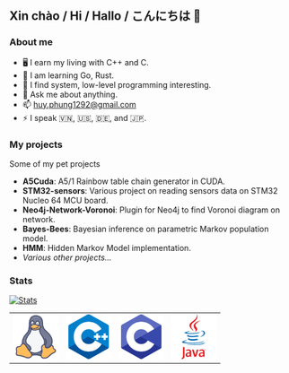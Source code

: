 ##  Xin chào / Hi / Hallo / こんにちは 👋

### About me
- 🖥️ I earn my living with C++ and C.
- 🌱 I am learning Go, Rust.
- 🔭 I find system, low-level programming interesting.
- 💬 Ask me about anything.
- 📫 huy.phung1292@gmail.com
- ⚡ I speak 🇻🇳, 🇺🇸, 🇩🇪, and 🇯🇵. 

### My projects
Some of my pet projects
- **A5Cuda**: A5/1 Rainbow table chain generator in CUDA.
- **STM32-sensors**: Various project on reading sensors data on STM32 Nucleo 64 MCU board.
- **Neo4j-Network-Voronoi**: Plugin for Neo4j to find Voronoi diagram on network.
- **Bayes-Bees**: Bayesian inference on parametric Markov population model.
- **HMM**: Hidden Markov Model implementation.
- *Various other projects...*

### Stats
[![Stats](https://github-readme-stats.vercel.app/api?username=huypn12&count_private=true&show_icons=true)](https://gitmemory.com/huypn12)
<table><tr>
<td> <img src="https://raw.githubusercontent.com/huypn12/huypn12/master/icons/Linux-logo.png" alt="Drawing" style="width: 80px;"/> </td>
<td> <img src="https://raw.githubusercontent.com/huypn12/huypn12/master/icons/Cpp-logo.png" alt="Drawing" style="width: 80px;"/> </td>
<td> <img src="https://raw.githubusercontent.com/huypn12/huypn12/master/icons/C-logo.png" alt="Drawing" style="width: 80px;"/> </td>
<td> <img src="https://raw.githubusercontent.com/huypn12/huypn12/master/icons/Java-logo.png" alt="Drawing" style="width: 80px;"/> </td>
</tr></table>